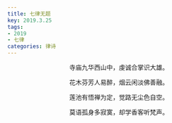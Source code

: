 ```yaml
---
title: 七律无题
key: 2019.3.25
tags: 
- 2019
- 七律
categories: 律诗
---
```


<p align="center">寺庙九华西山中，虔诚合掌识大雄。
</p>
<p align="center">花木芬芳人易醉，烟云闲淡佛善融。
</p>
<p align="center">莲池有悟禅为定，觉路无尘色自空。
</p>
<p align="center">莫语孤身多寂寞，却学香客听梵声。
</p>
